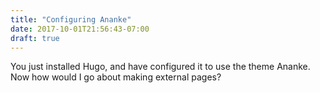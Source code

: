 ```yaml
---
title: "Configuring Ananke"
date: 2017-10-01T21:56:43-07:00
draft: true
---
```


You just installed Hugo, and have configured it to use the theme Ananke.
Now how would I go about making external pages?

